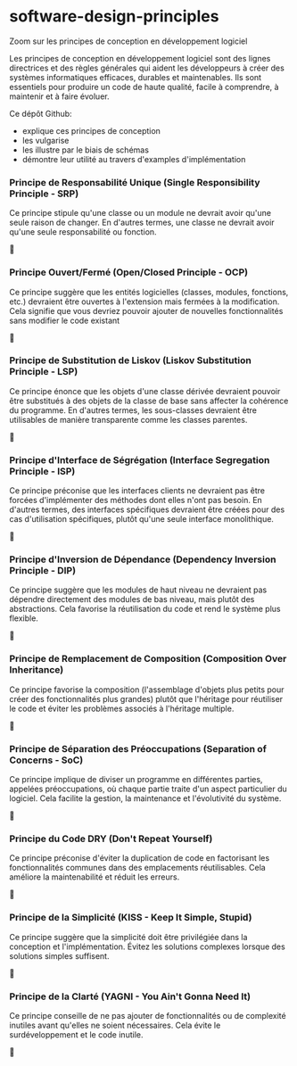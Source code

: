 # software-design-principles
Zoom sur les principes de conception en développement logiciel

Les principes de conception en développement logiciel sont des lignes directrices et des règles générales qui aident les développeurs à créer des systèmes informatiques efficaces, durables et maintenables. Ils sont essentiels pour produire un code de haute qualité, facile à comprendre, à maintenir et à faire évoluer.

Ce dépôt Github:
* explique ces principes de conception
* les vulgarise
* les illustre par le biais de schémas
* démontre leur utilité au travers d'examples d'implémentation


### Principe de Responsabilité Unique (Single Responsibility Principle - SRP)
Ce principe stipule qu'une classe ou un module ne devrait avoir qu'une seule raison de changer. En d'autres termes, une classe ne devrait avoir qu'une seule responsabilité ou fonction.

🚧

### Principe Ouvert/Fermé (Open/Closed Principle - OCP)
Ce principe suggère que les entités logicielles (classes, modules, fonctions, etc.) devraient être ouvertes à l'extension mais fermées à la modification. Cela signifie que vous devriez pouvoir ajouter de nouvelles fonctionnalités sans modifier le code existant

🚧

### Principe de Substitution de Liskov (Liskov Substitution Principle - LSP)
Ce principe énonce que les objets d'une classe dérivée devraient pouvoir être substitués à des objets de la classe de base sans affecter la cohérence du programme. En d'autres termes, les sous-classes devraient être utilisables de manière transparente comme les classes parentes.

🚧

### Principe d'Interface de Ségrégation (Interface Segregation Principle - ISP)
Ce principe préconise que les interfaces clients ne devraient pas être forcées d'implémenter des méthodes dont elles n'ont pas besoin. En d'autres termes, des interfaces spécifiques devraient être créées pour des cas d'utilisation spécifiques, plutôt qu'une seule interface monolithique.

🚧

### Principe d'Inversion de Dépendance (Dependency Inversion Principle - DIP)
Ce principe suggère que les modules de haut niveau ne devraient pas dépendre directement des modules de bas niveau, mais plutôt des abstractions. Cela favorise la réutilisation du code et rend le système plus flexible.

🚧

### Principe de Remplacement de Composition (Composition Over Inheritance)
Ce principe favorise la composition (l'assemblage d'objets plus petits pour créer des fonctionnalités plus grandes) plutôt que l'héritage pour réutiliser le code et éviter les problèmes associés à l'héritage multiple.

🚧

### Principe de Séparation des Préoccupations (Separation of Concerns - SoC)
Ce principe implique de diviser un programme en différentes parties, appelées préoccupations, où chaque partie traite d'un aspect particulier du logiciel. Cela facilite la gestion, la maintenance et l'évolutivité du système.

🚧

### Principe du Code DRY (Don't Repeat Yourself)
Ce principe préconise d'éviter la duplication de code en factorisant les fonctionnalités communes dans des emplacements réutilisables. Cela améliore la maintenabilité et réduit les erreurs.

🚧

### Principe de la Simplicité (KISS - Keep It Simple, Stupid)
Ce principe suggère que la simplicité doit être privilégiée dans la conception et l'implémentation. Évitez les solutions complexes lorsque des solutions simples suffisent.

🚧

### Principe de la Clarté (YAGNI - You Ain't Gonna Need It)
Ce principe conseille de ne pas ajouter de fonctionnalités ou de complexité inutiles avant qu'elles ne soient nécessaires. Cela évite le surdéveloppement et le code inutile.

🚧